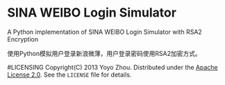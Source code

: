 SINA WEIBO Login Simulator
==========================

A Python implementation of SINA WEIBO Login Simulator with RSA2 Encryption

使用Python模拟用户登录新浪微薄，用户登录密码使用RSA2加密方式。

#LICENSING
Copyright(C) 2013 Yoyo Zhou. Distributed under the [Apache License 2.0](http://www.apache.org/licenses/LICENSE-2.0.html).  See the `LICENSE` file for details.


